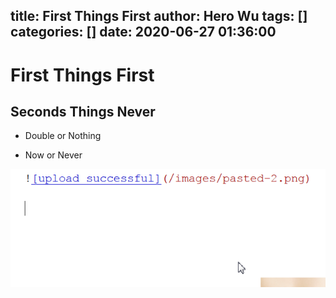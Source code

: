 title: First Things First
author: Hero Wu
tags: []
categories: []
date: 2020-06-27 01:36:00
---
# First Things First

## Seconds Things Never

* Double or Nothing

* Now or Never


![upload successful](/images/pasted-0.png)

